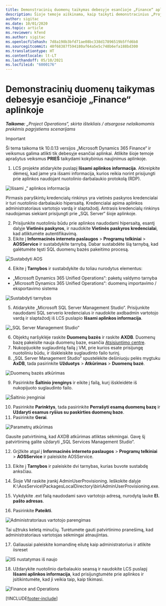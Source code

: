 ```yaml
---
title: Demonstracinių duomenų taikymas debesyje esančioje „Finance“ aplinkoje
description: Šioje temoje aiškinama, kaip taikyti demonstracinius „Project Operations“ duomenis „Dynamics 365 Finance“ debesyje esančioje aplinkoje.
author: sigitac
ms.date: 10/01/2020
ms.topic: article
ms.reviewer: kfend
ms.author: sigitac
ms.openlocfilehash: 7d8a198b3bfd71ae08bc338d17896519b5ffd6b8
ms.sourcegitcommit: 40f68387f594180af64a5e5c748b6efa188bd300
ms.translationtype: HT
ms.contentlocale: lt-LT
ms.lasthandoff: 05/10/2021
ms.locfileid: "6000176"
---
```

# <a name="apply-demo-data-to-a-finance-cloud-hosted-environment"></a>Demonstracinių duomenų taikymas debesyje esančioje „Finance“ aplinkoje

_**Taikoma:** „Project Operations“, skirta ištekliais / atsargose nelaikomomis prekėmis pagrįstiems scenarijams_

> [!IMPORTANT]
> Ši tema taikoma tik 10.0.13 versijos „Microsoft Dynamics 365 Finance“ ir veiksmus galima atlikti tik debesyje esančiai aplinkai. Atlikite šioje temoje aprašytus veiksmus **PRIEŠ** taikydami kokybinius naujinimus aplinkoje.

1. LCS projekte atidarykite puslapį **Išsami aplinkos informacija**. Atkreipkite dėmesį, kad jame yra išsami informacija, kurios reikia norint prisijungti prie aplinkos naudojant nuotolinio darbalaukio protokolą (RDP).

![Išsami „“ aplinkos informacija](./media/1EnvironmentDetails.png)

Pirmasis paryškintų kredencialų rinkinys yra vietinės paskyros kredencialai ir turi nuotolinio darbalaukio hipersaitą. Kredencialai apima aplinkos administratoriaus vartotojo vardą ir slaptažodį. Antrasis kredencialų rinkinys naudojamas siekiant prisijungti prie „SQL Server“ šioje aplinkoje.

2. Prisijunkite nuotoliniu būdu prie aplinkos naudodami hipersaitą, esantį dalyje **Vietinės paskyros**, ir naudokite **Vietinės paskyros kredencialai**, kad atliktumėte autentifikavimą.
3. Eikite į **Informacinės interneto paslaugos** > **Programų telkiniai** > **AOSService** ir sustabdykite tarnybą. Dabar sustabdėte šią tarnybą, kad galėtumėte tęsti SQL duomenų bazės pakeitimo procesą.

![Sustabdyti AOS](./media/2StopAOS.png)

4. Eikite į **Tarnybos** ir sustabdykite du toliau nurodytus elementus:

- „Microsoft Dynamics 365 Unified Operations“: paketų valdymo tarnyba
- „Microsoft Dynamics 365 Unified Operations“: duomenų importavimo / eksportavimo sistema

![Sustabdyti tarnybas](./media/3StopServices.png)

5. Atidarykite „Microsoft SQL Server Management Studio“. Prisijunkite naudodami SQL serverio kredencialus ir naudokite axdbadmin vartotojo vardą ir slaptažodį iš LCS puslapio **Išsami aplinkos informacija**.

![„SQL Server Management Studio“](./media/4SSMS.png)

6. Objektų naršyklėje raskite **Duomenų bazės** ir raskite **AXDB**. Duomenų bazę pakeisite nauja duomenų baze, esančia [Atsisiuntimo centre](https://download.microsoft.com/download/1/a/3/1a314bd2-b082-4a87-abdc-1ba26c92b63d/ProjOpsDemoDataFOGARelease.zip). 
7. Nukopijuokite suglaudintą failą į VM, prie kurios esate prisijungę nuotoliniu būdu, ir išskleiskite suglaudinto failo turinį.
8. „SQL Server Management Studio“ spustelėkite dešiniuoju pelės mygtuku **AxDB**, tada pasirinkite **Užduotys** > **Atkūrimas** > **Duomenų bazė**.

![Duomenų bazės atkūrimas](./media/5RestoreDatabase.png)

9. Pasirinkite **Šaltinio įrenginys** ir eikite į failą, kurį išskleidėte iš nukopijuoto suglaudinto failo.

![Šaltinio įrenginiai](./media/6SourceDevice.png)

10. Pasirinkite **Parinktys**, tada pasirinkite **Perrašyti esamą duomenų bazę** ir **Uždaryti esamus ryšius su paskirties duomenų baze**. 
11. Pasirinkite **Gerai**.

![Parametrų atkūrimas](./media/7RestoreSetting.png)

Gausite patvirtinimą, kad AXDB atkūrimas atliktas sėkmingai. Gavę šį patvirtinimą galite uždaryti „SQL Services Management Studio“.

12. Grįžkite atgal į **Informacinės interneto paslaugos** > **Programų telkiniai** > **AOSService** ir paleiskite AOSService.
13. Eikite į **Tarnybos** ir paleiskite dvi tarnybas, kurias buvote sustabdę anksčiau.

14. Šioje VM raskite įrankį AdminUserProvisioning. Ieškokite dalyje K:\AosService\PackagesLocalDirectory\bin\AdminUserProvisioning.exe.
15. Vykdykite .ext failą naudodami savo vartotojo adresą, nurodytą lauke **El. pašto adresas**. 
16. Pasirinkite **Pateikti**.

![Administratoriaus vartotojo parengimas](./media/8AdminUserProvisioning.png)

Tai užtruks keletą minučių. Turėtumėte gauti patvirtinimo pranešimą, kad administratoriaus vartotojas sėkmingai atnaujintas.

17. Galiausiai paleiskite komandinę eilutę kaip administratorius ir atlikite iisreset

![IIS nustatymas iš naujo](./media/9IISReset.png)

18. Uždarykite nuotolinio darbalaukio seansą ir naudokite LCS puslapį **Išsami aplinkos informacija**, kad prisijungtumėte prie aplinkos ir įsitikintumėte, kad ji veikia taip, kaip tikimasi.

![Finance and Operations](./media/10FinanceAndOperations.png)


[!INCLUDE[footer-include](../includes/footer-banner.md)]